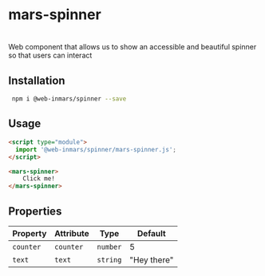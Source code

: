# mars-spinner

# <mars-spinner>
Web component that allows us to show an accessible and beautiful spinner so that users can interact

## Installation
```bash
 npm i @web-inmars/spinner --save
```

## Usage
```html
<script type="module">
  import '@web-inmars/spinner/mars-spinner.js';
</script>

<mars-spinner>
    Click me!
</mars-spinner>
```

## Properties

| Property  | Attribute | Type     | Default     |
|-----------|-----------|----------|-------------|
| `counter` | `counter` | `number` | 5           |
| `text`    | `text`    | `string` | "Hey there" |
